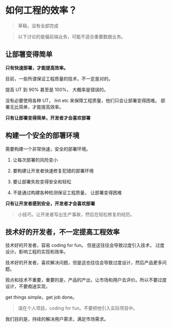 # 如何工程的效率？

> 草稿，没有全部完成

> 以下讨论的是偏前端业务，可能不适合重要数据业务。

## 让部署变得简单

**只有快速部署，才能提高效率。**

目前，一些所谓保证工程质量的技术，不一定是对的。

提高 UT 到 90% 甚至是 100%， 大概率是错误的。

没有必要使用各种 UT， lint etc 来保障工程质量，他们只会让部署变得困难。 部署无比简单，才能提高效率。

**只有让部署变得简单，开发者才会喜欢部署**

## 构建一个安全的部署环境

需要构建一个非常快速，安全的部署环境。

1. 让每次部署的风险变小

2. 要构建让开发者快速修复犯错的部署环境

3. 要让部署失败变得安全和轻松

4. 不是通过构建各种检测保证工程质量， 让部署变得困难

**只有让开发者感到安全，开发者才会喜欢部署**

> 小技巧，让开发者写出生产事故，然后在轻松修复的经历。

## 技术好的开发者，不一定提高工程效率

技术好的开发者，容易 coding for fun。 但是这往往会导致过度引入技术， 过度设计。影响工程的实现和效率。

技术好的开发者，喜欢解决问题，但是这也往往会导致过度设计，然后产品更多问题。

观点和技术不重要，重要的是，产品的产出，让市场和用户去评价。所以不要过度设计，不要痴迷实现，

get things simple，get job done。

> 请在个人项目，coding for fun。不要把他引入实际项目中。

我们目的是，持续的解决用户需求，满足市场需求。
